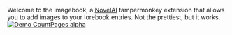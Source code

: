 Welcome to the imagebook, a [NovelAI](https://novelai.net/) tampermonkey extension that allows you to add images to your lorebook entries. Not the prettiest, but it works.
[![Demo CountPages alpha](https://im4.ezgif.com/tmp/ezgif-4-8fa71aba96.gif)](https://i.imgur.com/XErEDP5.mp4)
